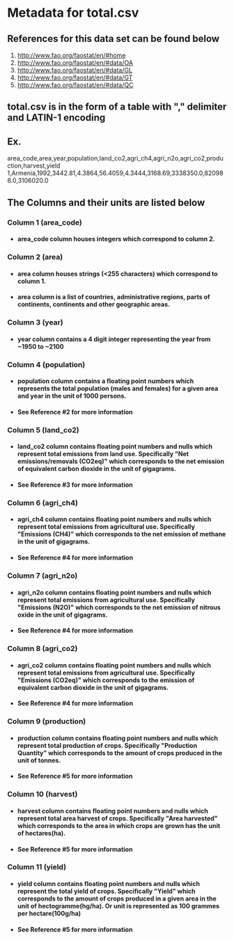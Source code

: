 # Metadata for total.csv

## References for this data set can be found below
1. <http://www.fao.org/faostat/en/#home>
2. <http://www.fao.org/faostat/en/#data/OA>
3. <http://www.fao.org/faostat/en/#data/GL>
4. <http://www.fao.org/faostat/en/#data/GT>
5. <http://www.fao.org/faostat/en/#data/QC>

## total.csv is in the form of a table with "," delimiter and LATIN-1 encoding

## Ex.
area_code,area,year,population,land_co2,agri_ch4,agri_n2o,agri_co2,production,harvest,yield
1,Armenia,1992,3442.81,4.3864,56.4059,4.3444,3168.69,3338350.0,820988.0,3106020.0

## The Columns and their units are listed below

### Column 1 (area_code)
- #### area_code column houses integers which correspond to column 2.


### Column 2 (area)
- #### area column houses strings (<255 characters) which correspond to column 1.
- #### area column is a list of countries, administrative regions, parts of continents, continents and other geographic areas.


### Column 3 (year)
- #### year column contains a 4 digit integer representing the year from ~1950 to ~2100


### Column 4 (population)
- #### population column contains a floating point numbers which represents the total population (males and females) for a given area and year in the unit of 1000 persons.
- #### See Reference #2 for more information


### Column 5 (land_co2)
- #### land_co2 column contains floating point numbers and nulls which represent total emissions from land use.  Specifically "Net emissions/removals (CO2eq)" which corresponds to the net emission of equivalent carbon dioxide in the unit of gigagrams.
- #### See Reference #3 for more information


### Column 6 (agri_ch4)
- #### agri_ch4 column contains floating point numbers and nulls which represent total emissions from agricultural use.  Specifically "Emissions (CH4)" which corresponds to the net emission of methane in the unit of gigagrams.
- #### See Reference #4 for more information


### Column 7 (agri_n2o)
- #### agri_n2o column contains floating point numbers and nulls which represent total emissions from agricultural use.  Specifically "Emissions (N2O)" which corresponds to the net emission of nitrous oxide in the unit of gigagrams.
- #### See Reference #4 for more information


### Column 8 (agri_co2)
- #### agri_co2 column contains floating point numbers and nulls which represent total emissions from agricultural use.  Specifically "Emissions (CO2eq)" which corresponds to the emission of equivalent carbon dioxide in the unit of gigagrams.
- #### See Reference #4 for more information


### Column 9 (production)
- #### production column contains floating point numbers and nulls which represent total production of crops.  Specifically "Production Quantity" which corresponds to the amount of crops produced in the unit of tonnes.
- #### See Reference #5 for more information


### Column 10 (harvest)
- #### harvest column contains floating point numbers and nulls which represent total area harvest of crops.  Specifically "Area harvested" which corresponds to the area in which crops are grown has the unit of hectares(ha).
- #### See Reference #5 for more information


### Column 11 (yield)
- #### yield column contains floating point numbers and nulls which represent the total yield of crops.  Specifically "Yield" which corresponds to the amount of crops produced in a given area in the unit of hectogramme(hg/ha).  Or unit is represented as 100 grammes per hectare(100g/ha)
- #### See Reference #5 for more information